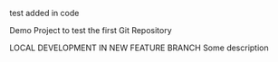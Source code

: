 
test added in code

Demo Project to test the first Git Repository





LOCAL DEVELOPMENT IN NEW FEATURE BRANCH
Some description
